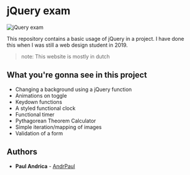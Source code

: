 # jQuery exam

![jQuery exam](https://i.imgur.com/5hx8xQR.png)

This repository contains a basic usage of jQuery in a project.
I have done this when I was still a web design student in 2019.

> note: This website is mostly in dutch

## What you're gonna see in this project 

* Changing a background using a jQuery function
* Animations on toggle
* Keydown functions
* A styled functional clock
* Functional timer
* Pythagorean Theorem Calculator
* Simple iteration/mapping of images
* Validation of a form

## Authors

* **Paul Andrica** - [AndrPaul](https://github.com/AndrPaul)
